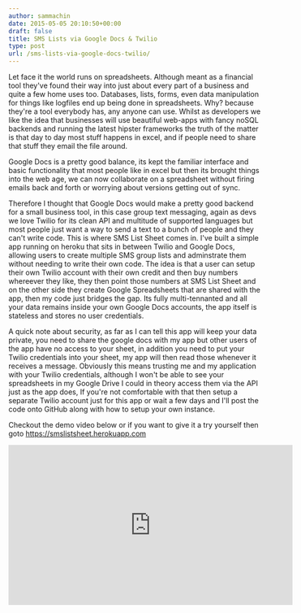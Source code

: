 ```yaml
---
author: sammachin
date: 2015-05-05 20:10:50+00:00
draft: false
title: SMS Lists via Google Docs & Twilio
type: post
url: /sms-lists-via-google-docs-twilio/
---
```


Let face it the world runs on spreadsheets. Although meant as a financial tool they've found their way into just about every part of a business and quite a few home uses too. Databases, lists, forms, even data manipulation for things like logfiles end up being done in spreadsheets. Why? because they're a tool everybody has, any anyone can use. Whilst as developers we like the idea that businesses will use beautiful web-apps with fancy noSQL backends and running the latest hipster frameworks the truth of the matter is that day to day most stuff happens in excel, and if people need to share that stuff they email the file around.

Google Docs is a pretty good balance, its kept the familiar interface and basic functionality that most people like in excel but then its brought things into the web age, we can now collaborate on a spreadsheet without firing emails back and forth or worrying about versions getting out of sync.

Therefore I thought that Google Docs would make a pretty good backend for a small business tool, in this case group text messaging, again as devs we love Twilio for its clean API and multitude of supported languages but most people just want a way to send a text to a bunch of people and they can't write code. This is where SMS List Sheet comes in. I've built a simple app running on heroku that sits in between Twilio and Google Docs, allowing users to create multiple SMS group lists and adminstrate them without needing to write their own code. 
The idea is that a user can setup their own Twilio account with their own credit and then buy numbers whereever they like, they then point those numbers at SMS List Sheet and on the other side they create Google Spreadsheets that are shared with the app, then my code just bridges the gap. Its fully multi-tennanted and all your data remains inside your own Google Docs accounts, the app itself is stateless and stores no user credentials.

A quick note about security, as far as I can tell this app will keep your data private, you need to share the google docs with my app but other users of the app have no access to your sheet, in addition you need to put your Twilio credentials into your sheet, my app will then read those whenever it receives a message. Obviously this means trusting me and my application with your Twilio credentials, although I won't be able to see your spreadsheets in my Google Drive I could in theory access them via the API just as the app does, If you're not comfortable with that then setup a separate Twilio account just for this app or wait a few days and I'll post the code onto GitHub along with how to setup your own instance.

Checkout the demo video below or if you want to give it a try yourself then goto [https://smslistsheet.herokuapp.com ](https://smslistsheet.herokuapp.com)

<iframe width="560" allowfullscreen="None" src="https://www.youtube.com/embed/FGTZEdLs3Bk" frameborder="0" height="315"></iframe>
